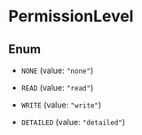 

# PermissionLevel

## Enum


* `NONE` (value: `"none"`)

* `READ` (value: `"read"`)

* `WRITE` (value: `"write"`)

* `DETAILED` (value: `"detailed"`)



